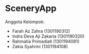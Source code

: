 # SceneryApp
Anggota Kelompok:
- Farah Az Zahra (1301190312)
- Indra Deva Aji Zakaria (1301190320)
- Rahmatia Primadiati (1301194091)
- Zakia Syahrini (1301194108)
